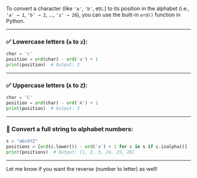 To convert a character (like `'a'`, `'b'`, etc.) to its position in the alphabet (i.e., `'a' → 1`, `'b' → 2`, ..., `'z' → 26`), you can use the built-in `ord()` function in Python.

---

### ✅ Lowercase letters (`a` to `z`):

```python
char = 'c'
position = ord(char) - ord('a') + 1
print(position)  # Output: 3
```

---

### ✅ Uppercase letters (`A` to `Z`):

```python
char = 'C'
position = ord(char) - ord('A') + 1
print(position)  # Output: 3
```

---

### 🔁 Convert a full string to alphabet numbers:

```python
s = "abcXYZ"
positions = [ord(c.lower()) - ord('a') + 1 for c in s if c.isalpha()]
print(positions)  # Output: [1, 2, 3, 24, 25, 26]
```

---

Let me know if you want the reverse (number to letter) as well!
